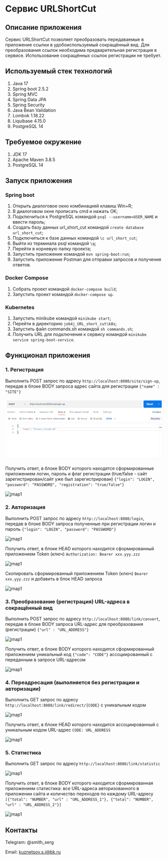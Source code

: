 # Сервис URLShortCut

## Описание приложения

Сервис URLShortCut позволяет преобразовать передаваемые в приложение ссылки
в удобоиспользуемый сокращённый вид. Для преобразования ссылок необходима
предварительная регистрация в сервисе. Использование сокращённых ссылок 
регистрации не требует.

## Используемый стек технологий

1. Java 17
2. Spring boot 2.5.2
3. Spring MVC
4. Spring Data JPA
5. Spring Security
6. Java Bean Validation
7. Lombok 1.18.22
8. Liquibase 4.15.0
9. PostgreSQL 14

## Требуемое окружение
1. JDK 17
2. Apache Maven 3.8.5
3. PostgreSQL 14

## Запуск приложения

### Spring boot
1. Открыть диалоговое окно комбинацией клавиш Win+R;
2. В диалоговом окне прописать cmd и нажать OK;
3. Подключиться к PostgreSQL командой ```psql --username=USER_NAME``` и ввести пароль;
4. Создать базу данных url_short_cut командой ```create database url_short_cut```;
5. Подключиться к базе данных командой ```\c url_short_cut```;
6. Выйти из терминала psql командой ```\q```;
7. Перейти в корневую папку проекта;
8. Запустить приложение командой ```mvn spring-boot:run```;
9. Запустить приложение Postman для отправки запросов и получения ответов.

### Docker Compose

1. Собрать проект командой ```docker-compose build```;
2. Запустить проект командой ```docker-compose up```.

### Kubernetes

1. Запустить minikube командой ```minikube start```;
2. Перейти в директорию ```job4j_URL_short_cut\k8s```;
3. Запустить файл commands.sh командой ```sh commands.sh```;
4. Получить URL для подключения к сервису командой ```minikube service spring-boot-service```.

## Функционал приложения

### 1. Регистрация

Выполнить POST запрос по адресу ```http://localhost:8080/site/sign-up```, 
передав в блоке BODY запроса адрес сайта для регистрации ```{"name" : "SITE"}```

![jmap1](img/registrationRequest.png)

Получить ответ, в блоке BODY которого находятся сформированные приложением
логин, пароль и флаг регистрации (true/false - сайт зарегистрирован/сайт
уже был зарегистрирован)
```{"login": "LOGIN", "password": "PASSWORD", "registration": "true/false"}```

![jmap1](img/registrationResponse.png)

### 2. Авторизация

Выполнить POST запрос по адресу ```http://localhost:8080/login```,
передав в блоке BODY запроса полученные при регистрации логин и пароль
```{"login": "LOGIN", "password": "PASSWORD"}```

![jmap1](img/authorizationRequest.png)

Получить ответ, в блоке HEAD которого находится сформированный приложением
Token (ключ) ```Authorization: Bearer xxx.yyy.zzz```

![jmap1](img/authorizationResponse.png)

Скопировать сформированный приложением Token (ключ) ```Bearer xxx.yyy.zzz```
и добавить в блок HEAD запроса

![jmap1](img/authorizationToken.png)

### 3. Преобразование (регистрация) URL-адреса в сокращённый вид

Выполнить POST запрос по адресу ```http://localhost:8080/link/convert```,
передав в блоке BODY запроса URL-адрес для преобразования (регистрации)
```{"url" : "URL_ADDRESS"}```

![jmap1](img/convertRequest.png)

Получить ответ, в блоке BODY которого находится сформированный приложением
уникальный код ```{"code": "CODE"}``` ассоциированный с переданным в запросе URL-адресом

![jmap1](img/convertResponse.png)

### 4. Переадресация (выполняется без регистрации и авторизации)

Выполнить GET запрос по адресу ```http://localhost:8080/link/redirect/{CODE}```
с уникальным кодом

![jmap1](img/redirectRequest.png)

Получить ответ, в блоке HEAD которого находится ассоциированный с 
уникальным кодом URL-адрес ```CODE: URL_ADDRESS```

![jmap1](img/redirectResponse.png)

### 5. Статистика

Выполнить GET запрос по адресу ```http://localhost:8080/link/statistic```

![jmap1](img/statisticRequest.png)

Получить ответ, в блоке BODY которого находится сформированная приложением
статистика: все URL-адреса авторизованного в приложении сайта
и количество переходов по каждому URL-адресу 
```[{"total": "NUMBER", "url" : "URL_ADDRESS_1"}, {"total": "NUMBER", "url" : "URL_ADDRESS_2"}]```

![jmap1](img/statisticResponse.png)

## Контакты

Telegram: @smith_serg

Email: kuznetsov.s.i@bk.ru

